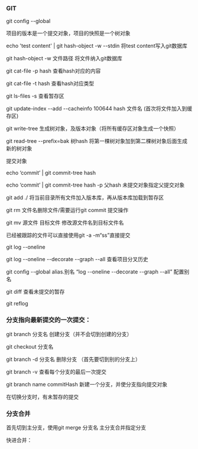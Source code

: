 ###    GIT

git config --global



项目的版本是一个提交对象，项目的快照是一个树对象

echo 'test content' | git hash-object -w --stdin 将test content写入git数据库

git hash-object -w  文件路径 将文件纳入git数据库

git cat-file -p hash 查看hash对应的内容

git cat-file -t hash 查看hash对应类型



git ls-files -s 查看暂存区

git update-index --add --cacheinfo 100644 hash 文件名 (首次将文件加入到缓存区)



git write-tree 生成树对象，及版本对象（将所有缓存区对象生成一个快照）

git read-tree --prefix=bak 树hash 将第一棵树对象加到第二棵树对象后面生成新的树对象



提交对象

echo ‘commit’ | git  commit-tree hash

echo ‘commit’ | git  commit-tree hash -p 父hash 未提交对象指定父提交对象



git add ./ 将当前目录所有文件加入版本库，再从版本库加载到暂存区

git rm 文件名删除文件/需要运行git commit 提交操作

git mv 源文件 目标文件 修改源文件名到目标文件名 

已经被跟踪的文件可以直接使用git  -a -m“ss”直接提交

git log --oneline

git log --oneline --decorate --graph --all 查看项目分叉历史

git config --global alias.别名 “log --oneline --decorate --graph --all” 配置别名

git diff 查看未提交的暂存

git reflog

### 分支指向最新提交的一次提交：

git branch 分支名 创建分支（并不会切到创建的分支）

git checkout 分支名

git branch -d 分支名  删除分支 （首先要切到别的分支上）

git branch -v 查看每个分支的最后一次提交

git branch name commitHash 新建一个分支，并使分支指向提交对象

在切换分支时，有未暂存的提交



### 分支合并

首先切到主分支，使用git merge 分支名 主分支合并指定分支

快进合并：